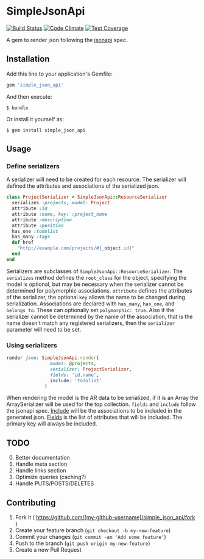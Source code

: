 # SimpleJsonApi

[![Build Status](https://travis-ci.org/ggordon/simple_json_api.svg?branch=master)](https://travis-ci.org/ggordon/simple_json_api) [![Code Climate](https://codeclimate.com/github/ggordon/simple_json_api/badges/gpa.svg)](https://codeclimate.com/github/ggordon/simple_json_api) [![Test Coverage](https://codeclimate.com/github/ggordon/simple_json_api/badges/coverage.svg)](https://codeclimate.com/github/ggordon/simple_json_api)

A gem to render json following the [jsonapi](http://jsonapi.org) spec.

## Installation

Add this line to your application's Gemfile:

```ruby
gem 'simple_json_api'
```

And then execute:

    $ bundle

Or install it yourself as:

    $ gem install simple_json_api

## Usage

### Define serializers

A serializer will need to be created for each resource. The serializer will defined the attributes and associations of the serialized json.

```ruby
class ProjectSerializer < SimpleJsonApi::ResourceSerializer
  serializes :projects, model: Project
  attribute :id
  attribute :name, key: :project_name
  attribute :description
  attribute :position
  has_one :todolist
  has_many :tags
  def href
    "http://example.com/projects/#{_object.id}"
  end
end
```

Serializers are subclasses of `SimpleJsonApi::ResourceSerializer`. The `serializes` method defines the `root_class` for the object, specifying the model is optional, but may be necessary when the serializer cannot be determined for polymorphic associations.
`attribute` defines the attributes of the serializer, the optional `key` allows the name to be changed during serialization.
Associations are declared with `has_many`, `has_one`, and `belongs_to`. These can optionally set `polymorphic: true`. Also if the serializer cannot be determined by the name of the association, that is the name doesn't match any registered serializers, then the `serializer` parameter will need to be set.

### Using serializers

```ruby
render json: SimpleJsonApi.render(
                model: @projects,
                serializer: ProjectSerializer,
                fields: 'id,name',
                include: 'todolist'
              )
```

When rendering the model is the AR data to be serialized, if it is an Array the ArraySerializer will be used for the top collection.
`fields` and `include` follow the jsonapi spec. [Include](http://jsonapi.org/format/#fetching-includes) will be the associations to be included in the generated json. [Fields](http://jsonapi.org/format/#fetching-sparse-fieldsets) is the list of attributes that will be included. The primary key will always be included.

## TODO

0. Better documentation
1. Handle meta section
2. Handle links section
3. Optimize queries (caching?)
4. Handle PUTS/POSTS/DELETES

## Contributing

1. Fork it ( https://github.com/[my-github-username]/simple_json_api/fork )
2. Create your feature branch (`git checkout -b my-new-feature`)
3. Commit your changes (`git commit -am 'Add some feature'`)
4. Push to the branch (`git push origin my-new-feature`)
5. Create a new Pull Request
